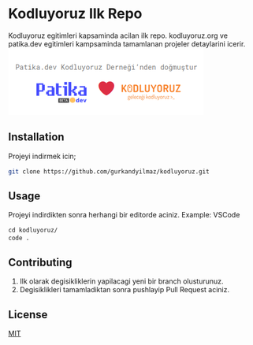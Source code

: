# Kodluyoruz Ilk Repo
Kodluyoruz egitimleri kapsaminda acilan ilk repo.
kodluyoruz.org ve patika.dev egitimleri kampsaminda tamamlanan projeler detaylarini icerir.
![proje](media/kodluyoruz.png)

## Installation
Projeyi indirmek icin;
```bash
git clone https://github.com/gurkandyilmaz/kodluyoruz.git
```

## Usage
Projeyi indirdikten sonra herhangi bir editorde aciniz. Example: VSCode
```linux
cd kodluyoruz/
code .
```

## Contributing
1) Ilk olarak degisikliklerin yapilacagi yeni bir branch olusturunuz.
2) Degisiklikleri tamamladiktan sonra pushlayip Pull Request aciniz.

## License
[MIT](https://choosealicense.com/licences/mit)
